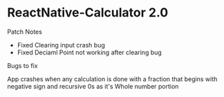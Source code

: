 # ReactNative-Calculator 2.0

Patch Notes 

- Fixed Clearing input crash bug
- Fixed Deciaml Point not working after clearing bug

Bugs to fix 

App crashes when any calculation is done with a fraction that begins with negative sign and recursive 0s as it's Whole number portion 
